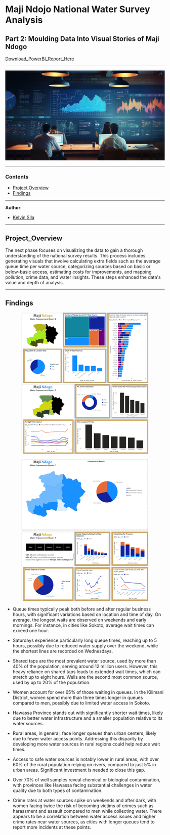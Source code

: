 # Maji Ndojo National Water Survey Analysis
## Part 2: Moulding Data Into Visual Stories of Maji Ndogo
[Download_PowerBI_Report_Here](part_2.pbix)
***
<p align="center">
  <img src="images/Capture.PNG" alt="Image 3" width="600"/>
</p>


***

### Contents
- [Project Overview](#project_overview)
- [Findings](Findings)

***

**Author**: 
* [Kelvin SIla](https://github.com/ksila01)
***
  
## Project_Overview
The next phase focuses on visualizing the data to gain a thorough understanding of the national survey results. This process includes generating visuals that involve calculating extra fields such as the average queue time per water source, categorizing sources based on basic or below-basic access, estimating costs for improvements, and mapping pollution, crime data, and water insights. These steps enhanced the data's value and depth of analysis.
***
## Findings
<p align="center">
  <img src="images/Image.PNG" alt="Image 1" width="400"/>
  <img src="images/image1.PNG" alt="Image 2" width="400"/>
</p>
<p align="center">
  <img src="images/Image2.PNG" alt="Image 3" width="400"/>
  <img src="images/Image3.PNG" alt="Image 4" width="400"/>
</p>

* Queue times typically peak both before and after regular business hours, with significant variations based on location and time of day. On average, the longest waits are observed on weekends and early mornings. For instance, in cities like Sokoto, average wait times can exceed one hour.

* Saturdays experience particularly long queue times, reaching up to 5 hours, possibly due to reduced water supply over the weekend, while the shortest lines are recorded on Wednesdays.

* Shared taps are the most prevalent water source, used by more than 40% of the population, serving around 12 million users. However, this heavy reliance on shared taps leads to extended wait times, which can stretch up to eight hours. Wells are the second most common source, used by up to 20% of the population.

* Women account for over 65% of those waiting in queues. In the Kilimani District, women spend more than three times longer in queues compared to men, possibly due to limited water access in Sokoto.

* Hawassa Province stands out with significantly shorter wait times, likely due to better water infrastructure and a smaller population relative to its water sources.

* Rural areas, in general, face longer queues than urban centers, likely due to fewer water access points. Addressing this disparity by developing more water sources in rural regions could help reduce wait times.

* Access to safe water sources is notably lower in rural areas, with over 60% of the rural population relying on rivers, compared to just 5% in urban areas. Significant investment is needed to close this gap.

* Over 70% of well samples reveal chemical or biological contamination, with provinces like Hawassa facing substantial challenges in water quality due to both types of contamination.

* Crime rates at water sources spike on weekends and after dark, with women facing twice the risk of becoming victims of crimes such as harassment and assault compared to men while collecting water. There appears to be a correlation between water access issues and higher crime rates near water sources, as cities with longer queues tend to report more incidents at these points.
